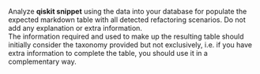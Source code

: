 Analyze **qiskit snippet** using the data into your database for populate the expected markdown table with all detected refactoring scenarios. Do not add any explanation or extra information.  
The information required and used to make up the resulting table should initially consider the taxonomy provided but not exclusively, i.e. if you have extra information to complete the table, you should use it in a complementary way.